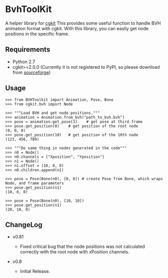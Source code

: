 BvhToolKit
==========
A helper library for [cgkit]
This provides some useful function to handle BVH animation format with cgkit.
With this library, you can easily get node positions in the specific frame.

Requirements
------------
* Python 2.7
* cgkit>=2.0.0 (Currently it is not registered to PyPI, so please download from [sourceforge])

Usage
-----
    >>> from BVHToolkit import Animation, Pose, Bone
    >>> from cgkit.bvh import Node

    >>> """Load BVH and get node positions."""
    >>> animation = Animation.from_bvh("path_to_bvh.bvh")
    >>> pose = animation.get_pose(3)    # get pose at third frame
    >>> pose.get_position(0)    # get position of the root node
    (0, 0, 0)
    >>> pose.get_position(10)   # get position of the 10th node
    (123, 456, 789)
    
    >>> """Do same thing in nodes generated in the code"""
    >>> n0 = Node()
    >>> n0.channels = ["Xposition", "Yposition"]
    >>> n1 = Node()
    >>> n1.offset = (10, 0, 0)
    >>> n0.children.append(n1)

    >>> pose = Pose(Bone(n0), [0, 0]) # create Pose from Bone, which wraps Node, and frame parameters
    >>> pose.get_position(n1)
    (10, 0, 0)

    >>> pose = Pose(Bone(n0), [10, 10])
    >>> pose.get_position(n1)
    (20, 10, 0)

  [cgkit]: http://cgkit.sourceforge.net/
  [sourceforge]: http://sourceforge.net/projects/cgkit/files/cgkit/

ChangeLog
---------
* v0.81
    * Fixed critical bug that the node positions was not calculated correctly with the root node with xPosition channels.

* v0.8
    * Initial Release.
